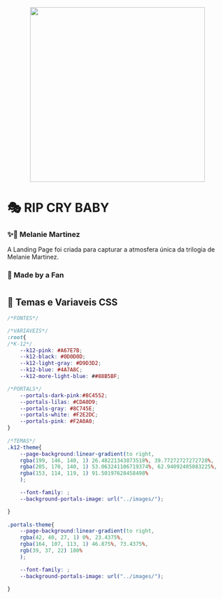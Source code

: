 <div align="center">
  <img src="../landing-page-K12/assets/images/footer/heart-k12.png" width="400">
</div>

# 🎭 RIP CRY BABY
### ✨🎠 Melanie Martinez 

A Landing Page foi criada para capturar a atmosfera única da trilogia de Melanie Martinez. 

### 💖 Made by a Fan 
# 
## 🎨 Temas e Variaveis CSS
```css
/*FONTES*/

/*VARIAVEIS*/
:root{
/*K-12*/
    --k12-pink: #A67E7B;
    --k12-black: #0D0D0D;
    --k12-light-gray: #D9D3D2;
    --k12-blue: #4A7A8C;
    --k12-more-light-blue: ##88B5BF;

/*PORTALS*/
    --portals-dark-pink:#8C4552;
    --portals-lilas: #CDA0D9;
    --portals-gray: #8C745E;
    --portals-white: #F2E2DC;
    --portals-pink: #F2A0A0;
}
    
/*TEMAS*/
.k12-theme{
    --page-background:linear-gradient(to right, 
    rgba(199, 146, 140, 1) 26.48221343873518%, 39.77272727272728%, 
    rgba(205, 170, 140, 1) 53.063241106719374%, 62.94092405083225%, 
    rgba(153, 114, 119, 1) 91.50197628458498%
    );

    --font-family: ;
    --background-portals-image: url("../images/");

}
    
.portals-theme{
    --page-background:linear-gradient(to right, 
    rgba(42, 40, 27, 1) 0%, 23.4375%, 
    rgba(164, 107, 113, 1) 46.875%, 73.4375%, 
    rgb(39, 37, 22) 100%
    );

    --font-family: ;
    --background-portals-image: url("../images/");

}
